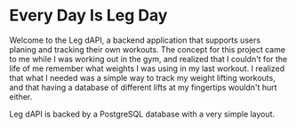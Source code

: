 # Every Day Is Leg Day

Welcome to the Leg dAPI, a backend application that supports users planing and tracking their own workouts. The concept for this project came to me while I was working out in the gym, and realized that I couldn't for the life of me remember what weights I was using in my last workout. I realized that what I needed was a simple way to track my weight lifting workouts, and that having a database of different lifts at my fingertips wouldn't hurt either. 

Leg dAPI is backed by a PostgreSQL database with a very simple layout. 
